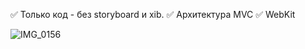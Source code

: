 ✅ Только код - без storyboard и xib.
✅ Архитектура MVC
✅ WebKit



![IMG_0156](https://user-images.githubusercontent.com/76651795/103372737-e5e5b400-4ae3-11eb-8c96-31cfff5066d0.PNG)
